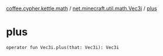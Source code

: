 [coffee.cypher.kettle.math](../index.md) / [net.minecraft.util.math.Vec3i](index.md) / [plus](./plus.md)

# plus

`operator fun Vec3i.plus(that: Vec3i): Vec3i`